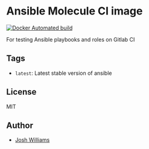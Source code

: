 # Ansible Molecule CI image

[![Docker Automated build](https://img.shields.io/docker/cloud/build/jdubz/ci-docker-ansible.svg?maxAge=2592000)](https://hub.docker.com/r/jdubz/ci-docker-ansible/)

For testing Ansible playbooks and roles on Gitlab CI

## Tags

- `latest`: Latest stable version of ansible

## License

MIT

## Author

* [Josh Williams](https://codingprime.com)
